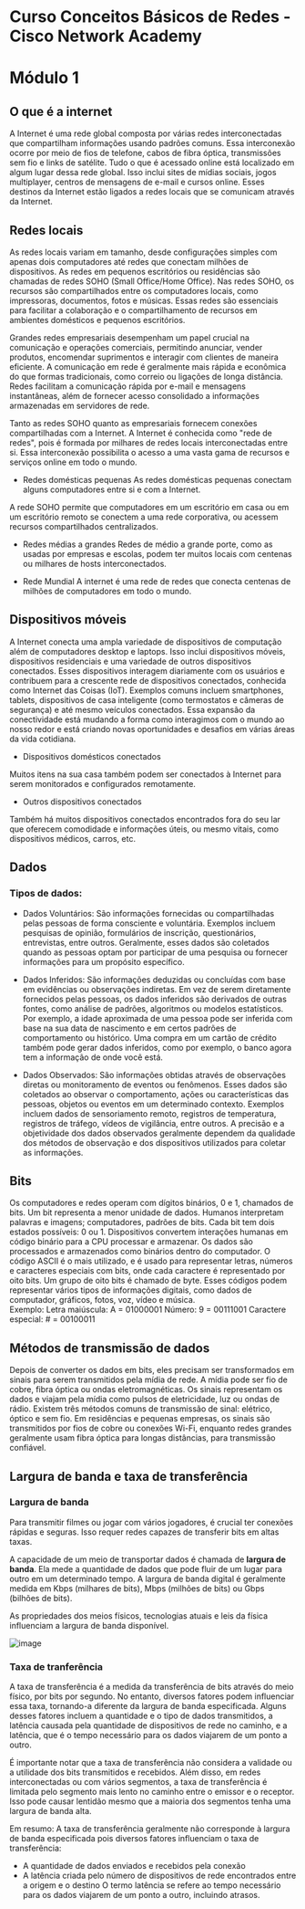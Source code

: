 # **Curso Conceitos Básicos de Redes - Cisco Network Academy** <br>

# Módulo 1

## O que é a internet

A Internet é uma rede global composta por várias redes interconectadas que compartilham informações usando padrões comuns. Essa interconexão ocorre por meio de fios de telefone, cabos de fibra óptica, transmissões sem fio e links de satélite. Tudo o que é acessado online está localizado em algum lugar dessa rede global. Isso inclui sites de mídias sociais, jogos multiplayer, centros de mensagens de e-mail e cursos online. Esses destinos da Internet estão ligados a redes locais que se comunicam através da Internet.

## Redes locais

As redes locais variam em tamanho, desde configurações simples com apenas dois computadores até redes que conectam milhões de dispositivos. As redes em pequenos escritórios ou residências são chamadas de redes SOHO (Small Office/Home Office). Nas redes SOHO, os recursos são compartilhados entre os computadores locais, como impressoras, documentos, fotos e músicas. Essas redes são essenciais para facilitar a colaboração e o compartilhamento de recursos em ambientes domésticos e pequenos escritórios.

Grandes redes empresariais desempenham um papel crucial na comunicação e operações comerciais, permitindo anunciar, vender produtos, encomendar suprimentos e interagir com clientes de maneira eficiente. A comunicação em rede é geralmente mais rápida e econômica do que formas tradicionais, como correio ou ligações de longa distância. Redes facilitam a comunicação rápida por e-mail e mensagens instantâneas, além de fornecer acesso consolidado a informações armazenadas em servidores de rede.

Tanto as redes SOHO quanto as empresariais fornecem conexões compartilhadas com a Internet. A Internet é conhecida como "rede de redes", pois é formada por milhares de redes locais interconectadas entre si. Essa interconexão possibilita o acesso a uma vasta gama de recursos e serviços online em todo o mundo.

* Redes domésticas pequenas
As redes domésticas pequenas conectam alguns computadores entre si e com a Internet.

A rede SOHO permite que computadores em um escritório em casa ou em um escritório remoto se conectem a uma rede corporativa, ou acessem recursos compartilhados centralizados.

* Redes médias a grandes
Redes de médio a grande porte, como as usadas por empresas e escolas, podem ter muitos locais com centenas ou milhares de hosts interconectados.

* Rede Mundial
A internet é uma rede de redes que conecta centenas de milhões de computadores em todo o mundo.

## Dispositivos móveis

A Internet conecta uma ampla variedade de dispositivos de computação além de computadores desktop e laptops. Isso inclui dispositivos móveis, dispositivos residenciais e uma variedade de outros dispositivos conectados. Esses dispositivos interagem diariamente com os usuários e contribuem para a crescente rede de dispositivos conectados, conhecida como Internet das Coisas (IoT). Exemplos comuns incluem smartphones, tablets, dispositivos de casa inteligente (como termostatos e câmeras de segurança) e até mesmo veículos conectados. Essa expansão da conectividade está mudando a forma como interagimos com o mundo ao nosso redor e está criando novas oportunidades e desafios em várias áreas da vida cotidiana.

* Dispositivos domésticos conectados

Muitos itens na sua casa também podem ser conectados à Internet para serem monitorados e configurados remotamente.

* Outros dispositivos conectados

Também há muitos dispositivos conectados encontrados fora do seu lar que oferecem comodidade e informações úteis, ou mesmo vitais, como dispositivos médicos, carros, etc. 

## Dados

### Tipos de dados:

* Dados Voluntários: São informações fornecidas ou compartilhadas pelas pessoas de forma consciente e voluntária.
Exemplos incluem pesquisas de opinião, formulários de inscrição, questionários, entrevistas, entre outros.
Geralmente, esses dados são coletados quando as pessoas optam por participar de uma pesquisa ou fornecer informações para um propósito específico.

* Dados Inferidos: São informações deduzidas ou concluídas com base em evidências ou observações indiretas.
Em vez de serem diretamente fornecidos pelas pessoas, os dados inferidos são derivados de outras fontes, como análise de padrões, algoritmos ou modelos estatísticos.
Por exemplo, a idade aproximada de uma pessoa pode ser inferida com base na sua data de nascimento e em certos padrões de comportamento ou histórico. Uma compra em um cartão de crédito também pode gerar dados inferidos, como por exemplo, o banco agora tem a informação de onde você está.

* Dados Observados: São informações obtidas através de observações diretas ou monitoramento de eventos ou fenômenos.
Esses dados são coletados ao observar o comportamento, ações ou características das pessoas, objetos ou eventos em um determinado contexto.
Exemplos incluem dados de sensoriamento remoto, registros de temperatura, registros de tráfego, vídeos de vigilância, entre outros.
A precisão e a objetividade dos dados observados geralmente dependem da qualidade dos métodos de observação e dos dispositivos utilizados para coletar as informações.


## Bits

Os computadores e redes operam com dígitos binários, 0 e 1, chamados de bits. Um bit representa a menor unidade de dados. Humanos interpretam palavras e imagens; computadores, padrões de bits. Cada bit tem dois estados possíveis: 0 ou 1. Dispositivos convertem interações humanas em código binário para a CPU processar e armazenar. Os dados são processados e armazenados como binários dentro do computador. O código ASCII é o mais utilizado, e é usado para representar letras, números e caracteres especiais com bits, onde cada caractere é representado por oito bits. Um grupo de oito bits é chamado de byte. Esses códigos podem representar vários tipos de informações digitais, como dados de computador, gráficos, fotos, voz, vídeo e música.<br>
Exemplo: 
Letra maiúscula: A = 01000001
Número: 9 = 00111001
Caractere especial: # = 00100011

## Métodos de transmissão de dados

Depois de converter os dados em bits, eles precisam ser transformados em sinais para serem transmitidos pela mídia de rede. A mídia pode ser fio de cobre, fibra óptica ou ondas eletromagnéticas. Os sinais representam os dados e viajam pela mídia como pulsos de eletricidade, luz ou ondas de rádio. Existem três métodos comuns de transmissão de sinal: elétrico, óptico e sem fio. Em residências e pequenas empresas, os sinais são transmitidos por fios de cobre ou conexões Wi-Fi, enquanto redes grandes geralmente usam fibra óptica para longas distâncias, para transmissão confiável.


## Largura de banda e taxa de transferência

### Largura de banda
Para transmitir filmes ou jogar com vários jogadores, é crucial ter conexões rápidas e seguras. Isso requer redes capazes de transferir bits em altas taxas.

A capacidade de um meio de transportar dados é chamada de **largura de banda**. Ela mede a quantidade de dados que pode fluir de um lugar para outro em um determinado tempo. A largura de banda digital é geralmente medida em Kbps (milhares de bits), Mbps (milhões de bits) ou Gbps (bilhões de bits).

As propriedades dos meios físicos, tecnologias atuais e leis da física influenciam a largura de banda disponível.

![image](https://github.com/micvet/cisco_network/assets/86981990/61028419-b9e7-43da-81d3-b7609b35f014)

### Taxa de tranferência
A taxa de transferência é a medida da transferência de bits através do meio físico, por bits por segundo. No entanto, diversos fatores podem influenciar essa taxa, tornando-a diferente da largura de banda especificada. Alguns desses fatores incluem a quantidade e o tipo de dados transmitidos, a latência causada pela quantidade de dispositivos de rede no caminho, e a latência, que é o tempo necessário para os dados viajarem de um ponto a outro.

É importante notar que a taxa de transferência não considera a validade ou a utilidade dos bits transmitidos e recebidos. Além disso, em redes interconectadas ou com vários segmentos, a taxa de transferência é limitada pelo segmento mais lento no caminho entre o emissor e o receptor. Isso pode causar lentidão mesmo que a maioria dos segmentos tenha uma largura de banda alta.

Em resumo: 
A taxa de transferência geralmente não corresponde à largura de banda especificada pois diversos fatores influenciam o taxa de transferência:
- A quantidade de dados enviados e recebidos pela conexão
- A latência criada pelo número de dispositivos de rede encontrados entre a origem e o destino
O termo latência se refere ao tempo necessário para os dados viajarem de um ponto a outro, incluindo atrasos.


